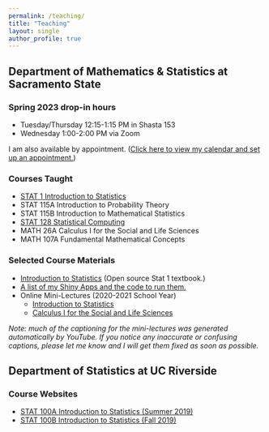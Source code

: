 ```yaml
---
permalink: /teaching/
title: "Teaching"
layout: single
author_profile: true
---
```


## Department of Mathematics & Statistics at Sacramento State
### Spring 2023 drop-in hours

- Tuesday/Thursday 12:15-1:15 PM in Shasta 153
- Wednesday 1:00-2:00 PM via Zoom

I am also available by appointment. (<a href="https://calendly.com/lcappiello/30min">Click here to view my calendar and set up an appointment.</a>)

### Courses Taught

- <a href="https://lgpcappiello.github.io/teaching/stat1/">STAT 1 Introduction to Statistics</a>
- STAT 115A Introduction to Probability Theory
- STAT 115B Introduction to Mathematical Statistics
- <a href="https://lgpcappiello.github.io/teaching/stat128/">STAT 128 Statistical Computing</a>
- MATH 26A Calculus I for the Social and Life Sciences
- MATH 107A Fundamental Mathematical Concepts

### Selected Course Materials

- <a href="https://bookdown.org/lgpcappiello/introstats/">Introduction to Statistics</a> (Open source Stat 1 textbook.)
- <a href="https://lgpcappiello.github.io/teaching/shinyapps/">A list of my Shiny Apps and the code to run them.</a>
- Online Mini-Lectures (2020-2021 School Year)
    - <a href="https://www.youtube.com/playlist?list=PLuMDlHzKEzEFDn6yfD9D3DCsp_j2AfDvm" target="_blank">Introduction to Statistics</a>
    - <a href="https://www.youtube.com/playlist?list=PLuMDlHzKEzEHVDBeTH5I_ghfON5ev4vCv" target="_blank">Calculus I for the Social and Life Sciences</a>

*Note: much of the captioning for the mini-lectures was generated automatically by YouTube. If you notice any inaccurate or confusing captions, please let me know and I will get them fixed as soon as possible.*

## Department of Statistics at UC Riverside
### Course Websites
- [STAT 100A Introduction to Statistics (Summer 2019)](https://lgpcappiello.github.io/teaching/stat100a/)
- [STAT 100B Introduction to Statistics (Fall 2019)](https://lgpcappiello.github.io/teaching/stat100b/)
